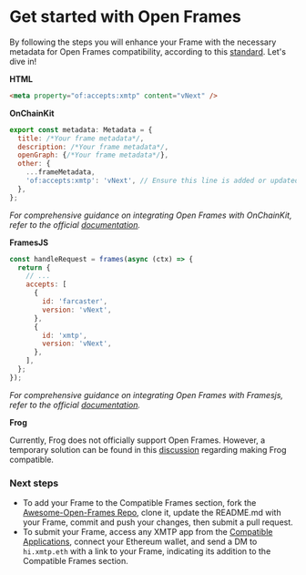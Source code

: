 # Get started with Open Frames

By following the steps you will enhance your Frame with the necessary metadata for Open Frames compatibility, according to this [standard](https://github.com/open-frames/standard). Let's dive in!

**HTML**

```html
<meta property="of:accepts:xmtp" content="vNext" />
```

**OnChainKit**

```jsx
export const metadata: Metadata = {
  title: /*Your frame metadata*/,
  description: /*Your frame metadata*/,
  openGraph: {/*Your frame metadata*/},
  other: {
    ...frameMetadata,
    'of:accepts:xmtp': 'vNext', // Ensure this line is added or updated
  },
};
```

_For comprehensive guidance on integrating Open Frames with OnChainKit, refer to the official [documentation](https://onchainkit.xyz/xmtp/introduction)._

**FramesJS**

```jsx
const handleRequest = frames(async (ctx) => {
  return {
    // ...
    accepts: [
      {
        id: 'farcaster',
        version: 'vNext',
      },
      {
        id: 'xmtp',
        version: 'vNext',
      },
    ],
  };
});
```

_For comprehensive guidance on integrating Open Frames with Framesjs, refer to the official [documentation](https://framesjs.org/reference/js/xmtp)._

**Frog**

Currently, Frog does not officially support Open Frames. However, a temporary solution can be found in this [discussion](https://github.com/wevm/frog/discussions/51) regarding making Frog compatible.

### Next steps

- To add your Frame to the Compatible Frames section, fork the [Awesome-Open-Frames Repo](https://github.com/open-frames/awesome-open-frames), clone it, update the README.md with your Frame, commit and push your changes, then submit a pull request.
- To submit your Frame, access any XMTP app from the [Compatible Applications](https://github.com/open-frames/awesome-open-frames?tab=readme-ov-file#compatible-messaging-apps), connect your Ethereum wallet, and send a DM to `hi.xmtp.eth` with a link to your Frame, indicating its addition to the Compatible Frames section.

